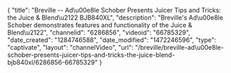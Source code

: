 {
    "title": "Breville -- Ad\u00e8le Schober Presents Juicer Tips and Tricks: the Juice & Blend\u2122 BJB840XL",
    "description": "Breville's Ad\u00e8le Schober demonstrates features and functionality of the Juice & Blend\u2122",
    "channelid": "6286856",
    "videoid": "66785329",
    "date_created": "1284746588",
    "date_modified": "1472246596",
    "type": "captivate",
    "layout": "channelVideo",
    "url": "\/breville\/breville-ad\u00e8le-schober-presents-juicer-tips-and-tricks-the-juice-blend-bjb840xl\/6286856-66785329"
}